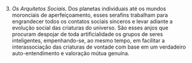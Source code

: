 ﻿3. <em>Os Arquitetos Sociais.</em> Dos planetas individuais até os mundos moronciais de aperfeiçoamento, esses serafins trabalham para engrandecer todos os contatos sociais sinceros e levar adiante a evolução social das criaturas do universo. São esses anjos que procuram despojar de toda artificialidade os grupos de seres inteligentes, empenhando-se, ao mesmo tempo, em facilitar a interassociação das criaturas de vontade com base em um verdadeiro auto-entendimento e valoração mútua genuína.